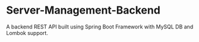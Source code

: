 # Server-Management-Backend
A backend REST API built using Spring Boot Framework with MySQL DB and Lombok support. 

